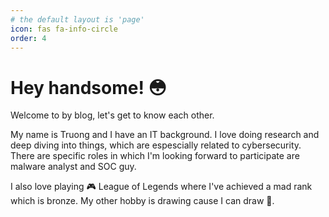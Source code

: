 ```yaml
---
# the default layout is 'page'
icon: fas fa-info-circle
order: 4
---
```


# Hey handsome! :flushed:
Welcome to by blog, let's get to know each other.

My name is Truong and I have an IT background. I love doing research and deep diving into things, which are espescially related to cybersecurity. There are specific roles in which I'm looking forward to participate are malware analyst and SOC guy. 

I also love playing :video_game: League of Legends where I've achieved a mad rank which is bronze. My other hobby is drawing cause I can draw 🎨. 




